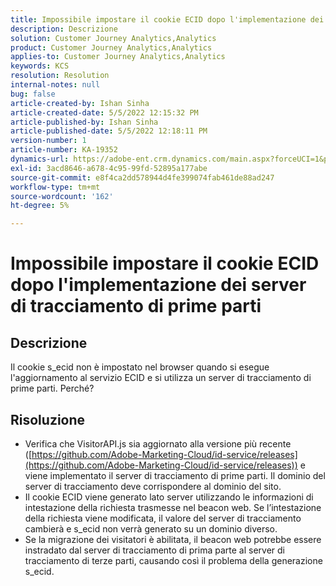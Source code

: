 ```yaml
---
title: Impossibile impostare il cookie ECID dopo l'implementazione dei server di tracciamento di prime parti
description: Descrizione
solution: Customer Journey Analytics,Analytics
product: Customer Journey Analytics,Analytics
applies-to: Customer Journey Analytics,Analytics
keywords: KCS
resolution: Resolution
internal-notes: null
bug: false
article-created-by: Ishan Sinha
article-created-date: 5/5/2022 12:15:32 PM
article-published-by: Ishan Sinha
article-published-date: 5/5/2022 12:18:11 PM
version-number: 1
article-number: KA-19352
dynamics-url: https://adobe-ent.crm.dynamics.com/main.aspx?forceUCI=1&pagetype=entityrecord&etn=knowledgearticle&id=6441c40a-6dcc-ec11-a7b5-6045bd00db25
exl-id: 3acd8646-a678-4c95-99fd-52895a177abe
source-git-commit: e8f4ca2dd578944d4fe399074fab461de88ad247
workflow-type: tm+mt
source-wordcount: '162'
ht-degree: 5%

---
```


# Impossibile impostare il cookie ECID dopo l&#39;implementazione dei server di tracciamento di prime parti

## Descrizione

Il cookie s_ecid non è impostato nel browser quando si esegue l&#39;aggiornamento al servizio ECID e si utilizza un server di tracciamento di prime parti. Perché?

## Risoluzione


- Verifica che VisitorAPI.js sia aggiornato alla versione più recente ([https://github.com/Adobe-Marketing-Cloud/id-service/releases](https://github.com/Adobe-Marketing-Cloud/id-service/releases)) e viene implementato il server di tracciamento di prime parti. Il dominio del server di tracciamento deve corrispondere al dominio del sito.
- Il cookie ECID viene generato lato server utilizzando le informazioni di intestazione della richiesta trasmesse nel beacon web. Se l’intestazione della richiesta viene modificata, il valore del server di tracciamento cambierà e s_ecid non verrà generato su un dominio diverso.
- Se la migrazione dei visitatori è abilitata, il beacon web potrebbe essere instradato dal server di tracciamento di prima parte al server di tracciamento di terze parti, causando così il problema della generazione s_ecid.
